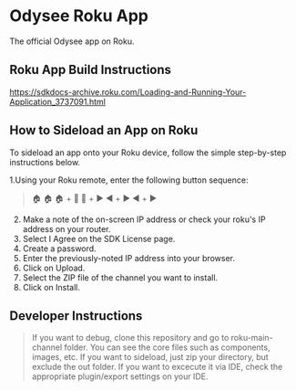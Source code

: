 # Odysee Roku App
The official Odysee app on Roku.

## Roku App Build Instructions
https://sdkdocs-archive.roku.com/Loading-and-Running-Your-Application_3737091.html

## How to Sideload an App on Roku
To sideload an app onto your Roku device, follow the simple step-by-step instructions below.

1.Using your Roku remote, enter the following button sequence: 
> :house: :house: :house: + :arrow_up_small: :arrow_up_small: + :arrow_forward: :arrow_backward: + :arrow_forward:  :arrow_backward: + :arrow_forward:
2. Make a note of the on-screen IP address or check your roku's IP address on your router.
3. Select I Agree on the SDK License page.
4. Create a password.
5. Enter the previously-noted IP address into your browser.
6. Click on Upload.
7. Select the ZIP file of the channel you want to install.
8. Click on Install.

## Developer Instructions
> If you want to debug, clone this repository and go to roku-main-channel folder. You can see the core files such as components, images, etc.
> If you want to sideload, just zip your directory, but exclude the out folder. If you want to excecute it via IDE, check the appropriate plugin/export settings on your IDE.
